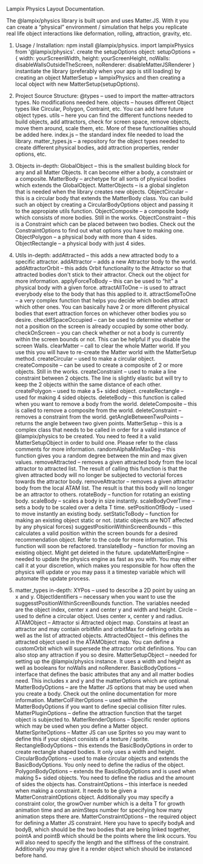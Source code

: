 Lampix Physics Layout Documentation.

The @lampix/physics library is built upon and uses Matter.JS. With it you can create a “physical” environment / simulation that helps you replicate real life object interactions like deformation, rolling, attraction, gravity, etc.

1. Usage / Installation:
npm install @lampix/physics.
import lampixPhysics from '@lampix/physics'.
create the setupOptions object:
setupOptions = {
	width: yourScreenWidth,
	height: yourScreenHeight,
	noWalls: disableWallsOutsideTheScreen,
	noRenderer: disableMatterJSRenderer
}
instantiate the library (preferably when your app is still loading) by creating an object MatterSetup = lampixPhysics and then creating a local object with new MatterSetup(setupOptions).

2. Project Source Structure:
@types – used to import the matter-attractors types. No modifications needed here.
objects – houses different Object types like Circular, Polygon, Contraint, etc. You can add here future object types.
utils – here you can find the different functions needed to build objects, add attractors, check for screen space, remove objects, move them around, scale them, etc. More of these functionalities should be added here.
index.js – the standard index file needed to load the library.
matter_types.js – a repository for the object types needed to create different physical bodies, add attraction properties, render options, etc.

3. Objects in-depth:
GlobalObject – this is the smallest building block for any and all Matter Objects. It can become either a body, a constraint or a composite.
MatterBody – archetype for all sorts of physical bodies which extends the GlobalObject.
MatterObjects – is a global singleton that is needed when the library creates new objects.
ObjectCircular – this is a circular body that extends the MatterBody class. You can build such an object by creating a CircularBodyOptions object and passing it to the appropiate utils function.
ObjectComposite – a composite body which consists of more bodies. Still in the works.
ObjectConstraint – this is a Constraint which can be placed between two bodies. Check out the ConstraintOptions to find out what options you have to making one.
ObjectPolygon – a physical body with more than 4 sides.
ObjectRectangle – a physical body with just 4 sides.

4. Utils in-depth:
addAttracted – this adds a new attracted body to a specific attractor.
addAttractor – adds a new Attractor body to the world.
addAttractorOrbit – this adds Orbit functionality to the Attractor so that attracted bodies don't stick to their attractor. Check out the object for more information.
applyForceToBody – this can be used to “hit” a physical body with a given force.
attractAllToOne – is used to attract everybody else to the body that has this applied to it.
attractSomeToOne – a very complex function that helps you decide which bodies attract which other ones. You can basically have 2 or more different physical bodies that exert attraction forces on whichever other bodies you so desire.
checkIfSpaceOccupied – can be used to determine whether or not a position on the screen is already occupied by some other body.
checkOnScreen – you can check whether or not a body is currently within the screen bounds or not. This can be helpful if you disable the screen Walls.
clearMatter – call to clear the whole Matter world. If you use this you will have to re-create the Matter world with the MatterSetup method.
createCircular – used to make a circular object.
createComposite – can be used to create a composite of 2 or more objects. Still in the works.
createConstraint – used to make a line constraint between 2 objects. The line is slightly elastic but will try to keep the 2 objects within the same distance of each other.
createPolygon – used to make a 5+ sided object.
createRectangle – used for making 4 sided objects.
deleteBody – this function is called when you want to remove a body from the world.
deleteComposite – this is called to remove a composite from the world.
deleteConstraint – removes a constraint from the world.
getAngleBetweenTwoPoints – returns the angle between two given points.
MatterSetup – this is a complex class that needs to be called in order for a valid instance of @lampix/physics to be created. You need to feed it a valid MatterSetupObject in order to build one. Please refer to the class comments for more information.
randomAlphaMinMaxDeg – this function gives you a random degree between the min and max given values.
removeAttracted – removes a given attracted body from the local attractor to attracted list. The result of calling this function is that the given attracted body will no longer be subjected to vectorial forces towards the attractor body.
removeAttractor – removes a given attractor body from the local ATAM list. The result is that this body will no longer be an attractor to others.
rotateBody – function for rotating an existing body.
scaleBody – scales a body in size instantly.
scaleBodyOverTime – sets a body to be scaled over a delta T time.
setPositionOfBody – used to move instantly an existing body.
setStaticToBody – function for making an existing object static or not. (static objects are NOT affected by any physical forces)
suggestPositionWithinScreenBounds – this calculates a valid position within the screen bounds for a desired recommendation object. Refer to the code for more information. This function will soon be refactored.
translateBody – function for moving an existing object. Might get deleted in the future.
updateMatterEngine – needed to update the physics engine as fast as you with. You may either call it at your discretion, which makes you responsible for how often the physics will update or you may pass it a timestep variable which will automate the update process.

5. matter_types in-depth:
XYPos – used to describe a 2D point by using an x and y.
ObjectIdentifiers – necessary when you want to use the suggesstPositionWithinScreenBounds function. The variables needed are the object index, center x and center y and width and height.
Circle – used to define a circular object. Uses center x, center y and radius.
ATAMObject – Attractor si Attracted object map. Constains at least an attractor and may contain orbitMin and orbitMax for defining orbits as well as the list of attracted objects.
AttractedObject – this defines the attracted object used in the ATAMObject map. You can define a customOrbit which will supersede the attractor orbit definitions. You can also stop any attraction if you so desire.
MatterSetupObject – needed for setting up the @lampix/physics instance. It uses a width and height as well as booleans for noWalls and noRenderer.
BasicBodyOptions – interface that defines the basic attributes that any and all matter bodies need. This includes x and y and the matterOptions which are optional.
MatterBodyOptions – are the Matter JS options that may be used when you create a body. Check out the online documentation for more information.
MatterColFilterOptions – used within the MatterBodyOptions if you want to define special collision filter rules.
MatterPluginOptions – define the attraction function that the target object is subjected to.
MatterRenderOptions – Specific render options which may be used when you define a Matter object.
MatterSpriteOptions – Matter JS can use Sprites so you may want to define this if your object consists of a texture / sprite.
RectangleBodyOptions – this extends the BasicBodyOptions in order to create rectangle shaped bodies. It only uses a width and height.
CircularBodyOptions – used to make circular objects and extends the BasicBodyOptions. You only need to define the radius of the object.
PolygonBodyOptions – extends the BasicBodyOptions and is used when making 5+ sided objects. You need to define the radius and the amount of sides the objects has.
ConstraintOptions – this interface is needed when making a constraint. It needs to be given a MatterConstraintOptions object. Additionally you may specify a constraint color, the growOver number which is a delta T for growth animation time and an animSteps number for specifying how many animation steps there are.
MatterConstraintOptions – the required object for defining a Matter JS constraint. Here you have to specify bodyA and bodyB, which should be the two bodies that are being linked together, pointA and pointB which should be the points where the link occurs. You will also need to specify the length and the stiffness of the constraint. Additionally you may give it a render object which should be instanced before hand.
